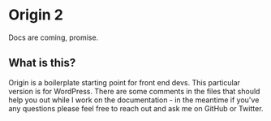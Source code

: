 # Origin 2
Docs are coming, promise.

## What is this?
Origin is a boilerplate starting point for front end devs. This particular version is for WordPress. There are some comments in the files that should help you out while I work on the documentation - in the meantime if you've any questions please feel free to reach out and ask me on GitHub or Twitter.